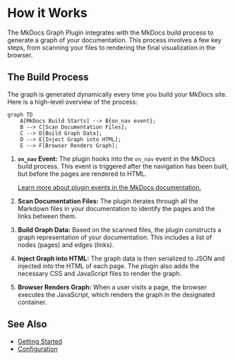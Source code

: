 # How it Works

The MkDocs Graph Plugin integrates with the MkDocs build process to generate a graph of your documentation. This process involves a few key steps, from scanning your files to rendering the final visualization in the browser.

## The Build Process

The graph is generated dynamically every time you build your MkDocs site. Here is a high-level overview of the process:

```mermaid
graph TD
    A[MkDocs Build Starts] --> B{on_nav event};
    B --> C[Scan Documentation Files];
    C --> D[Build Graph Data];
    D --> E[Inject Graph into HTML];
    E --> F[Browser Renders Graph];
```

1. **`on_nav` Event:** The plugin hooks into the `on_nav` event in the MkDocs build process. This event is triggered after the navigation has been built, but before the pages are rendered to HTML.

    [Learn more about plugin events in the MkDocs documentation.](https://www.mkdocs.org/dev-guide/plugins/#events)

2. **Scan Documentation Files:** The plugin iterates through all the Markdown files in your documentation to identify the pages and the links between them.

3. **Build Graph Data:** Based on the scanned files, the plugin constructs a graph representation of your documentation. This includes a list of nodes (pages) and edges (links).

4. **Inject Graph into HTML:** The graph data is then serialized to JSON and injected into the HTML of each page. The plugin also adds the necessary CSS and JavaScript files to render the graph.

5. **Browser Renders Graph:** When a user visits a page, the browser executes the JavaScript, which renders the graph in the designated container.

## See Also

- [Getting Started](../tutorials/getting-started.md)
- [Configuration](../reference/configuration.md)
